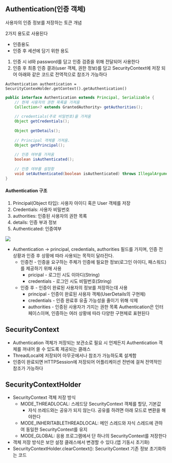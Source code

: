 ## Authentication(인증 객체)

사용자의 인증 정보를 저장하는 토큰 개념

2가지 용도로 사용된다
- 인증용도
- 인증 후 세션에 담기 위한 용도

1. 인증 시 id와 password를 담고 인증 검증을 위해 전달되어 사용한다
2. 인증 후 최종 인증 결과(user 객체, 권한 정보)를 담고 SecurityContext에 저장 되어 아래와 같은 코드로 전역적으로 참조가 가능하다

`Authentication authentication = SecurityContexHolder.getContext().getAuthentication()`

```java
public interface Authentication extends Principal, Serializable {
    // 현재 사용자의 권한 목록을 가져옴
    Collection<? extends GrantedAuthority> getAuthorities();
    
    // credentials(주로 비밀번호)을 가져옴
    Object getCredentials();
    
    Object getDetails();
    
    // Principal 객체를 가져옴.
    Object getPrincipal();
    
    // 인증 여부를 가져옴
    boolean isAuthenticated();
    
    // 인증 여부를 설정함
    void setAuthenticated(boolean isAuthenticated) throws IllegalArgumentException;
}
```


#### Authentication 구조

1. Principal(Object 타입): 사용자 아이디 혹은 User 객체를 저장
2. Credentials: 사용자 비밀번호
3. authorities: 인증된 사용자의 권한 목록
4. details: 인증 부과 정보
5. Authenticated: 인증여부

![](https://velog.velcdn.com/images%2Fgmtmoney2357%2Fpost%2F86e9b644-b56e-4928-82e2-8a5bd40a0463%2F%E1%84%89%E1%85%B3%E1%84%8F%E1%85%B3%E1%84%85%E1%85%B5%E1%86%AB%E1%84%89%E1%85%A3%E1%86%BA%202022-03-01%20%E1%84%8B%E1%85%A9%E1%84%92%E1%85%AE%202.29.33.png)

- Authentication -> principal, credentials, authorities 필드를 가지며, 인증 전 상황과 인증 후 상황에 따라 사용되는 목적이 달라진다.
    - 인증전 - 인증을 요구하는 주체가 인증에 필요한 정보(로그인 아이디, 패스워드)를 제공하기 위해 사용
        - pricipal - 로그인 시도 이아디(String)
        - credentials - 로그인 시도 비밀번호(String)
    - 인증 후 - 인증이 완료된 사용자의 정보를 저장하는데 사용
        - principal - 인증이 완료된 사용자 객체(UserDetails의 구현체)
        - credentials - 인증 완료후 유출 가능성을 줄이기 위해 삭제
        - authorities - 인증된 사용자가 가지는 권한 목록
Authentication은 인터페이스이며, 인증하는 여러 상황에 따라 다양한 구현체로 표현된다

## SecurityContext

- Authentication 객체가 저장되는 보관소로 필요 시 언제든지 Authentication 객체를 꺼내어 쓸 수 있도록 제공되는 클래스
- ThreadLocal에 저장되어 아무곳에서나 참조가 가능하도록 설계함
- 인증이 완료되면 HTTPSession에 저장되어 어플리케이션 전번에 걸쳐 전역적인 참조가 가능하다

## SecurityContextHolder

- SecurityContext 객체 저장 방식
    - MODE_THREADLOCAL: 스레드당 SecurityContext 객체를 할당, 기본값
        - 자식 쓰레드와는 공유가 되지 않는다. 공유를 하려면 아래 모드로 변환을 해야한다
    - MODE_INHERITABLETHREADLOCAL: 메인 스레드와 자식 스레드에 관하여 동일한 SecurityContext를 유지
    - MODE_GLOBAL: 응용 프로그램에서 단 하나의 SecurityContext를 저장한다
- 객체 저장 방식은 보안 설정 클래스에서 변경할 수 있다.(앱 기동시 초기화)
- SecurityContextHolder.clearContext(): SecurityContext 기존 정보 초기화하는 코드